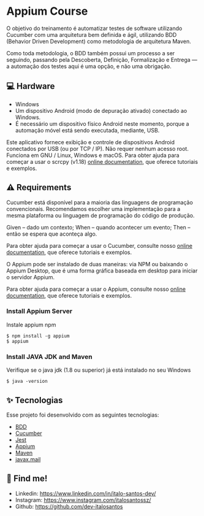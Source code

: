 # Appium Course

O objetivo do treinamento é automatizar testes de software utilizando Cucumber com uma arquitetura bem definida e ágil, utilizando BDD (Behavior Driven Development)
como metodologia de arquitetura Maven.

Como toda metodologia, o BDD também possui um processo a ser seguindo, passando pela Descoberta, Definição, Formalização e Entrega — a automação dos testes aqui é
uma opção, e não uma obrigação.


## 💻 Hardware

* Windows
* Um dispositivo Android (modo de depuração ativado) conectado ao Windows.
* É necessário um dispositivo físico Android neste momento, porque a automação móvel está sendo executada, mediante, USB.

Este aplicativo fornece exibição e controle de dispositivos Android conectados por USB (ou por TCP / IP). Não requer nenhum acesso root. Funciona em GNU / Linux, Windows e macOS. Para obter ajuda para começar a usar o scrcpy (v1.18) [online documentation](https://github.com/Genymobile/scrcpy), que oferece tutoriais e exemplos.

## ⚠️ Requirements

Cucumber está disponível para a maioria das linguagens de programação convencionais. Recomendamos escolher uma implementação para a mesma plataforma ou linguagem de
programação do código de produção.

Given – dado um contexto;
When – quando acontecer um evento;
Then – então se espera que aconteça algo.

Para obter ajuda para começar a usar o Cucumber, consulte nosso
[online documentation](https://cucumber.io/docs/cucumber/), que oferece tutoriais e exemplos.

O Appium pode ser instalado de duas maneiras: via NPM ou baixando o Appium Desktop, que é uma forma gráfica baseada em desktop para iniciar o servidor Appium.

Para obter ajuda para começar a usar o Appium, consulte nosso
[online documentation](https://appium.io/docs/en/about-appium/intro/), que oferece tutoriais e exemplos.

### Install Appium Server

Instale appium npm

```
$ npm install -g appium
$ appium
```

### Install JAVA JDK and Maven

Verifique se o java jdk (1.8 ou superior) já está instalado no seu Windows

```
$ java -version
```

## ✨ Tecnologias

Esse projeto foi desenvolvido com as seguintes tecnologias:

- [BDD](https://cucumber.io/school/)
- [Cucumber](https://cucumber.io/docs/cucumber/)
- [Jest](https://jestjs.io/)
- [Appium](https://appium.io/)
- [Maven](https://maven.apache.org/)
- [javax.mail](https://javaee.github.io/javamail/)

## 🔗 Find me!
- Linkedin: https://www.linkedin.com/in/italo-santos-dev/
- Instagram: https://www.instagram.com/italosantossz/
- Github: https://github.com/dev-italosantos
